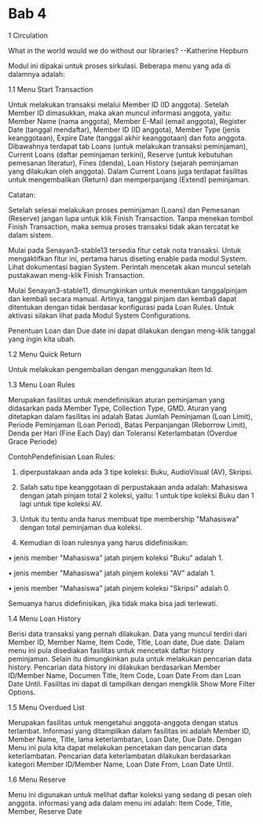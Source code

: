 # Bab 4

1 Circulation

What in the world would we do without our libraries? --Katherine Hepburn

Modul ini dipakai untuk proses sirkulasi. Beberapa menu yang ada di dalamnya adalah: 

1.1 Menu Start Transaction 

Untuk melakukan transaksi melalui Member ID (ID anggota). Setelah Member ID dimasukkan, maka akan muncul informasi anggota, yaitu: Member Name (nama anggota), Member E-Mail (email anggota), Register Date (tanggal mendaftar), Member ID (ID anggota), Member Type (jenis keanggotaan), Expire Date (tanggal akhir keanggotaan) dan foto anggota. Dibawahnya terdapat tab Loans (untuk melakukan transaksi peminjaman), Current Loans (daftar peminjaman terkini), Reserve (untuk kebutuhan pemesanan literatur), Fines (denda), Loan History (sejarah peminjaman yang dilakukan oleh anggota). Dalam Current Loans juga terdapat fasilitas untuk mengembalikan (Return) dan memperpanjang (Extend) peminjaman. 



Catatan: 

Setelah selesai melakukan proses peminjaman (Loans) dan Pemesanan (Reserve) jangan lupa untuk klik Finish Transaction. Tanpa menekan tombol Finish Transaction, maka semua proses transaksi tidak akan tercatat ke dalam sistem. 

Mulai pada Senayan3-stable13 tersedia fitur cetak nota transaksi. Untuk mengaktifkan fitur ini, pertama harus diseting enable pada modul System. Lihat dokumentasi bagian System. Perintah mencetak akan muncul setelah pustakawan meng-klik Finish Transaction.



Mulai Senayan3-stable11, dimungkinkan untuk menentukan tanggalpinjam dan kembali secara manual. Artinya, tanggal pinjam dan kembali dapat ditentukan dengan tidak berdasar konfigurasi pada Loan Rules. Untuk aktivasi silakan lihat pada Modul System Configurations.



Penentuan Loan dan Due date ini dapat dilakukan dengan meng-klik tanggal yang ingin kita ubah. 

1.2 Menu Quick Return 

Untuk melakukan pengembalian dengan menggunakan Item Id. 



1.3 Menu Loan Rules 

Merupakan fasilitas untuk mendefinisikan aturan peminjaman yang didasarkan pada Member Type, Collection Type, GMD. Aturan yang ditetapkan dalam fasilitas ini adalah Batas Jumlah Peminjaman (Loan Limit), Periode Peminjaman (Loan Period), Batas Perpanjangan (Reborrow Limit), Denda per Hari (Fine Each Day) dan Toleransi Keterlambatan (Overdue Grace Periode) 



ContohPendefinisian Loan Rules: 

1. diperpustakaan anda ada 3 tipe koleksi: Buku, AudioVisual (AV), Skripsi. 

2. Salah satu tipe keanggotaan di perpustakaan anda adalah: Mahasiswa dengan jatah pinjam total 2 koleksi, yaitu: 1 untuk tipe koleksi Buku dan 1 lagi untuk tipe koleksi AV. 

3. Untuk itu tentu anda harus membuat tipe membership "Mahasiswa" dengan total peminjaman dua koleksi. 

4. Kemudian di loan rulesnya yang harus didefinisikan:

• jenis member "Mahasiswa" jatah pinjem koleksi "Buku" adalah 1.

• jenis member "Mahasiswa" jatah pinjem koleksi "AV" adalah 1. 

• jenis member "Mahasiswa" jatah pinjem koleksi "Skripsi" adalah 0.

Semuanya harus didefinisikan, jika tidak maka bisa jadi terlewati. 

1.4 Menu Loan History 

Berisi data transaksi yang pernah dilakukan. Data yang muncul terdiri dari Member ID, Member Name, Item Code, Title, Loan date, Due date. Dalam menu ini pula disediakan fasilitas untuk mencetak daftar history peminjaman. Selain itu dimungkinkan pula untuk melakukan pencarian data history. Pencarian data history ini dilakukan berdasarkan Member ID/Member Name, Documen Title, Item Code, Loan Date From dan Loan Date Until. Fasilitas ini dapat di tampilkan dengan mengklik Show More Filter Options. 



1.5 Menu Overdued List 

Merupakan fasilitas untuk mengetahui anggota-anggota dengan status terlambat. Informasi yang ditampilkan dalam fasilitas ini adalah Member ID, Member Name, Title, lama keterlambatan, Loan Date, Due Date. Dengan Menu ini pula kita dapat melakukan pencetakan dan pencarian data keterlambatan. Pencarian data keterlambatan dilakukan berdasarkan kategori Member ID/Member Name, Loan Date From, Loan Date Until. 



1.6 Menu Reserve

Menu ini digunakan untuk melihat daftar koleksi yang sedang di pesan oleh anggota. informasi yang ada dalam menu ini adalah: Item Code, Title, Member, Reserve Date

